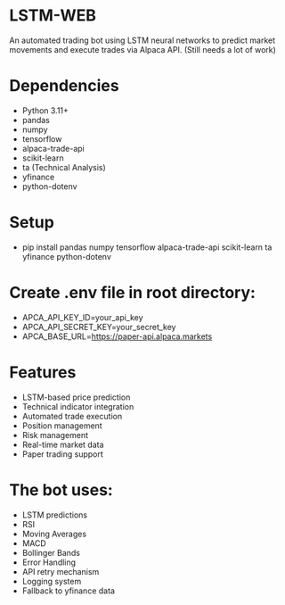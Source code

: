 # LSTM-WEB
An automated trading bot using LSTM neural networks to predict market movements and execute trades via Alpaca API.
(Still needs a lot of work)

# Dependencies
- Python 3.11+
- pandas
- numpy
- tensorflow
- alpaca-trade-api
- scikit-learn
- ta (Technical Analysis)
- yfinance
- python-dotenv

# Setup
- pip install pandas numpy tensorflow alpaca-trade-api scikit-learn ta yfinance python-dotenv

# Create .env file in root directory:
- APCA_API_KEY_ID=your_api_key
- APCA_API_SECRET_KEY=your_secret_key
- APCA_BASE_URL=https://paper-api.alpaca.markets


# Features
- LSTM-based price prediction
- Technical indicator integration
- Automated trade execution
- Position management
- Risk management
- Real-time market data
- Paper trading support

# The bot uses:
- LSTM predictions
- RSI
- Moving Averages
- MACD
- Bollinger Bands
- Error Handling
- API retry mechanism
- Logging system
- Fallback to yfinance data
